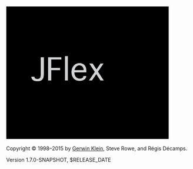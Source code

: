 <!-- TODO: add HTML/CSS formatting -->

![](jflex-black.png)

Copyright © 1998–2015 by 
[Gerwin Klein](http://www.doclsf.de), Steve Rowe, and Régis Décamps.

Version 1.7.0-SNAPSHOT, $RELEASE_DATE

